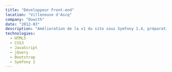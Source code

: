 ```yaml
---
title: "Développeur Front-end"
location: "Villeneuve d'Ascq"
company: "Dowith"
date: "2012-03"
description: "Amélioration de la v1 du site sous Symfony 1.4, préparation de la v2 sous Symfony 2. Développement du site vitrine de l’entreprise. Développement non achevé de l’application mobile."
technologies: 
  - HTML5
  - CSS3
  - JavaScript
  - jQuery
  - Bootstrap
  - Symfony 2
---
```


